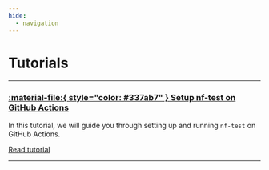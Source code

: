 ```yaml
---
hide:
  - navigation
---
```


# Tutorials

---

### [:material-file:{ style="color: #337ab7" } Setup nf-test on GitHub Actions](tutorials/github-actions.md)

In this tutorial, we will guide you through setting up and running `nf-test` on GitHub Actions.

[Read tutorial](tutorials/github-actions.md)

---